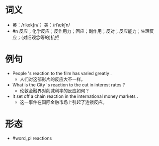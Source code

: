 # 词义
- 英：/riˈækʃn/； 美：/riˈækʃn/
- #n 反应；化学反应；反作用力；回应；副作用；反对；反应能力；生理反应；(对旧观念等的)抗拒
# 例句
- People 's reaction to the film has varied greatly .
	- 人们对这部影片的反应大不一样。
- What is the City 's reaction to the cut in interest rates ?
	- 伦敦金融界对削减利率的反应如何？
- It set off a chain reaction in the international money markets .
	- 这一事件在国际金融市场上引起了连锁反应。
# 形态
- #word_pl reactions
